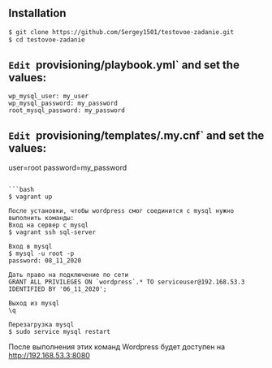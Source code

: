 ## Installation

```bash
$ git clone https://github.com/Sergey1501/testovoe-zadanie.git
$ cd testovoe-zadanie

```

## `Edit `provisioning/playbook.yml` and set the values:

```wp_mysql_db: my_database
wp_mysql_user: my_user
wp_mysql_password: my_password
root_mysql_password: my_password
```

## `Edit `provisioning/templates/.my.cnf` and set the values:

user=root
password=my_password
```

```bash
$ vagrant up

После установки, чтобы wordpress смог соединится с mysql нужно выполнить команды:
Вход на сервер с mysql
$ vagrant ssh sql-server

Вход в mysql
$ mysql -u root -p
password: 08_11_2020

Дать право на подключение по сети
GRANT ALL PRIVILEGES ON `wordpress`.* TO serviceuser@192.168.53.3 IDENTIFIED BY '06_11_2020';

Выход из mysql
\q

Перезагрузка mysql
$ sudo service mysql restart

```

   После выполнения этих команд Wordpress будет доступен на  <http://192.168.53.3:8080> 

